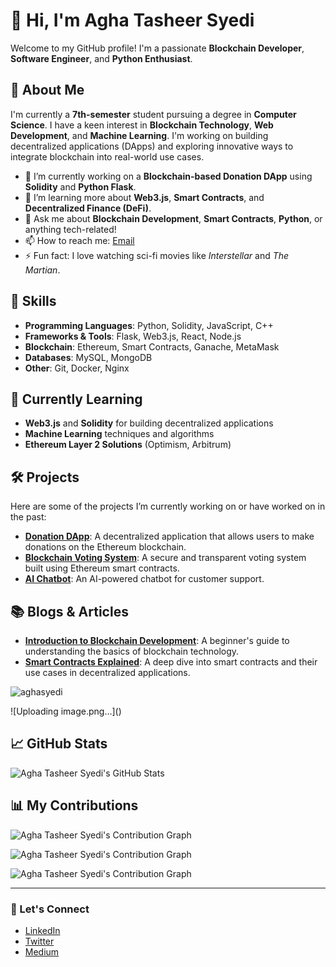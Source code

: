 # 👋 Hi, I'm Agha Tasheer Syedi

Welcome to my GitHub profile! I'm a passionate **Blockchain Developer**, **Software Engineer**, and **Python Enthusiast**.

## 🚀 About Me

I'm currently a **7th-semester** student pursuing a degree in **Computer Science**. I have a keen interest in **Blockchain Technology**, **Web Development**, and **Machine Learning**. I'm working on building decentralized applications (DApps) and exploring innovative ways to integrate blockchain into real-world use cases.

- 🔭 I’m currently working on a **Blockchain-based Donation DApp** using **Solidity** and **Python Flask**.
- 🌱 I’m learning more about **Web3.js**, **Smart Contracts**, and **Decentralized Finance (DeFi)**.
- 💬 Ask me about **Blockchain Development**, **Smart Contracts**, **Python**, or anything tech-related!
- 📫 How to reach me: [Email](mailto:aghasyedi@gmail.com)
- ⚡ Fun fact: I love watching sci-fi movies like *Interstellar* and *The Martian*.

## 🔧 Skills

- **Programming Languages**: Python, Solidity, JavaScript, C++
- **Frameworks & Tools**: Flask, Web3.js, React, Node.js
- **Blockchain**: Ethereum, Smart Contracts, Ganache, MetaMask
- **Databases**: MySQL, MongoDB
- **Other**: Git, Docker, Nginx

## 🌱 Currently Learning

- **Web3.js** and **Solidity** for building decentralized applications
- **Machine Learning** techniques and algorithms
- **Ethereum Layer 2 Solutions** (Optimism, Arbitrum)

## 🛠️ Projects

Here are some of the projects I’m currently working on or have worked on in the past:

- **[Donation DApp](https://github.com/yourusername/donation-dapp)**: A decentralized application that allows users to make donations on the Ethereum blockchain.
- **[Blockchain Voting System](https://github.com/yourusername/blockchain-voting-system)**: A secure and transparent voting system built using Ethereum smart contracts.
- **[AI Chatbot](https://github.com/yourusername/ai-chatbot)**: An AI-powered chatbot for customer support.

## 📚 Blogs & Articles

- **[Introduction to Blockchain Development](https://medium.com/@yourusername/blockchain-development)**: A beginner's guide to understanding the basics of blockchain technology.
- **[Smart Contracts Explained](https://medium.com/@yourusername/smart-contracts)**: A deep dive into smart contracts and their use cases in decentralized applications.

<p align="left"> <img src="https://komarev.com/ghpvc/?username=aghasyedi&label=Profile%20views&color=0e75b6&style=flat" alt="aghasyedi" /> </p>![Uploading image.png…]()

## 📈 GitHub Stats

![Agha Tasheer Syedi's GitHub Stats](https://github-readme-stats.vercel.app/api?username=aghasyedi&show_icons=true&hide_title=true&hide=prs&count_private=true&theme=radical)

## 📊 My Contributions

![Agha Tasheer Syedi's Contribution Graph](https://github-readme-stats.vercel.app/api/top-langs?username=aghasyedi&show_icons=true&locale=en&layout=compact)

![Agha Tasheer Syedi's Contribution Graph](https://github-readme-stats.vercel.app/api?username=aghasyedi&show_icons=true&locale=en)

![Agha Tasheer Syedi's Contribution Graph](https://github-readme-streak-stats.herokuapp.com/?user=aghasyedi)

---


### 📝 Let's Connect

- [LinkedIn](https://www.linkedin.com/in/aghasyedi/)
- [Twitter](https://twitter.com/AghaSyedi)
- [Medium](https://medium.com/@yourusername)

